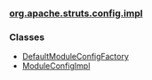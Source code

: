 ### [org.apache.struts.config.impl](package-summary.html.md)

### Classes

-   [DefaultModuleConfigFactory](DefaultModuleConfigFactory.html.md)
-   [ModuleConfigImpl](ModuleConfigImpl.html.md)

